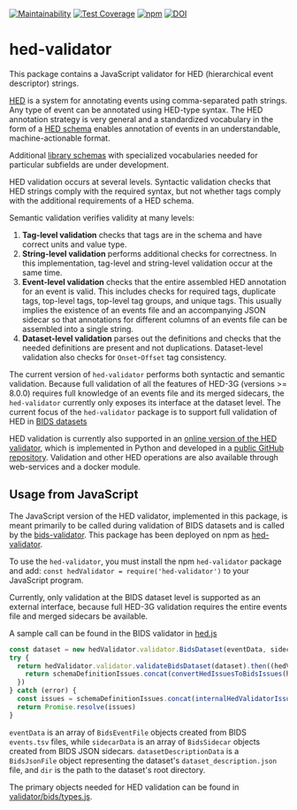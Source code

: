 [![Maintainability](https://api.codeclimate.com/v1/badges/f570007079eed004a81b/maintainability)](https://codeclimate.com/github/hed-standard/hed-javascript/maintainability)
[![Test Coverage](https://api.codeclimate.com/v1/badges/f570007079eed004a81b/test_coverage)](https://codeclimate.com/github/hed-standard/hed-javascript/test_coverage)
[![npm](https://img.shields.io/npm/v/hed-validator)](https://www.npmjs.com/package/hed-validator)
[![DOI](https://zenodo.org/badge/DOI/10.5281/zenodo.8172804.svg)](https://doi.org/10.5281/zenodo.8172804)

# hed-validator

This package contains a JavaScript validator for HED (hierarchical event descriptor) strings.

[HED](https://www.hedtags.org/) is a system for annotating events using comma-separated path strings.
Any type of event can be annotated using HED-type syntax.
The HED annotation strategy is very general and a standardized vocabulary in the form of a
[HED schema](https://github.com/hed-standard/hed-specification) enables
annotation of events in an understandable, machine-actionable format.

Additional [library schemas](https://github.com/hed-standard/hed-schema-library)
with specialized vocabularies needed for particular subfields are under development.

HED validation occurs at several levels.
Syntactic validation checks that HED strings comply with the required syntax,
but not whether tags comply with the additional requirements of a HED schema.

Semantic validation verifies validity at many levels:

1. **Tag-level validation** checks that tags are in the schema
   and have correct units and value type.
2. **String-level validation** performs additional checks for correctness.
   In this implementation, tag-level and string-level validation occur at the same time.
3. **Event-level validation** checks that the entire assembled HED annotation for an event is valid.
   This includes checks for required tags, duplicate tags, top-level tags, top-level tag groups,
   and unique tags. This usually implies the existence of an events file and an accompanying JSON sidecar
   so that annotations for different columns of an events file can be assembled into a single string.
4. **Dataset-level validation** parses out the definitions
   and checks that the needed definitions are present and not duplications.
   Dataset-level validation also checks for `Onset`-`Offset` tag consistency.

The current version of `hed-validator` performs both syntactic and semantic validation.
Because full validation of all the features of HED-3G (versions >= 8.0.0) requires full knowledge
of an events file and its merged sidecars, the `hed-validator` currently only exposes its interface
at the dataset level.
The current focus of the `hed-validator` package is to support full validation of HED in
[BIDS datasets](https://bids-specification.readthedocs.io/en/stable/)

HED validation is currently also supported in an [online version of the HED validator](https://hedtools.ucsd.edu/hed),
which is implemented in Python and developed in a [public GitHub repository](https://github.com/hed-standard/hed-python/).
Validation and other HED operations are also available through web-services and a docker module.

## Usage from JavaScript

The JavaScript version of the HED validator, implemented in this package, is meant primarily to be
called during validation of BIDS datasets and is called by the
[bids-validator](https://github.com/bids-standard/bids-validator).
This package has been deployed on npm as [hed-validator](https://www.npmjs.com/package/hed-validator).

To use the `hed-validator`, you must install the npm `hed-validator` package and add:
`const hedValidator = require('hed-validator')` to your JavaScript program.

Currently, only validation at the BIDS dataset level is supported as an external interface,
because full HED-3G validation requires the entire events file and merged sidecars be available.

A sample call can be found in the BIDS validator in
[hed.js](https://github.com/bids-standard/bids-validator/blob/94ee5225fdc965afc45f0841ec8013f148048084/bids-validator/validators/events/hed.js#L17)

```javascript
const dataset = new hedValidator.validator.BidsDataset(eventData, sidecarData, datasetDescriptionData, dir)
try {
  return hedValidator.validator.validateBidsDataset(dataset).then((hedValidationIssues) => {
    return schemaDefinitionIssues.concat(convertHedIssuesToBidsIssues(hedValidationIssues))
  })
} catch (error) {
  const issues = schemaDefinitionIssues.concat(internalHedValidatorIssue(error))
  return Promise.resolve(issues)
}
```

`eventData` is an array of `BidsEventFile` objects created from BIDS `events.tsv` files,
while `sidecarData` is an array of `BidsSidecar` objects created from BIDS JSON sidecars.
`datasetDescriptionData` is a `BidsJsonFile` object representing the dataset's
`dataset_description.json` file, and `dir` is the path to the dataset's root directory.

The primary objects needed for HED validation can be found in
[validator/bids/types.js](https://github.com/hed-standard/hed-javascript/blob/master/validator/bids/types.js).
